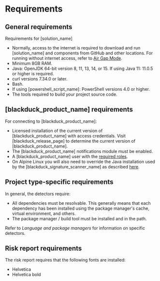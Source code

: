 # Requirements

## General requirements

Requirements for [solution_name]

* Normally, access to the internet is required to download and run [solution_name] and components from GitHub and other locations. For running without internet access,
refer to [Air Gap Mode](downloadingandrunning/airgap.md).
* Minimum 8GB RAM.
* Java: OpenJDK 64-bit version 8, 11, 13, 14, or 15. If using Java 11: 11.0.5 or higher is required.
* curl versions 7.34.0 or later.
* Bash.
* If using [powershell_script_name]: PowerShell versions 4.0 or higher.
* The tools required to build your project source code.

## [blackduck_product_name] requirements

For connecting to [blackduck_product_name]:

* Licensed installation of the current version of [blackduck_product_name] with access credentials.
Visit [blackduck_release_page] to determine the current version of [blackduck_product_name].
* The [blackduck_product_name] notifications module must be enabled.
* A [blackduck_product_name] user with the [required roles](gettingstarted/usersandroles.md).
* On Alpine Linux you will also need to override the Java installation used by the [blackduck_signature_scanner_name] as
described [here](troubleshooting/solutions.md#black-duck-signature-scanner-fails-on-alpine-linux).

## Project type-specific requirements

In general, the detectors require:

* All dependencies must be resolvable. This generally means that each dependency has been installed using the package manager's cache, virtual environment, and others.
* The package manager / build tool must be installed and in the path.

Refer to *Language and package managers* for information on specific detectors.

## Risk report requirements

The risk report requires that the following fonts are installed:

* Helvetica
* Helvetica bold

